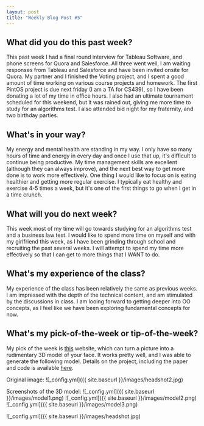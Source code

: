 ```yaml
---
layout: post
title: "Weekly Blog Post #5"
---
```



## What did you do this past week?
This past week I had a final round interview for Tableau Software, and phone screens for Quora and Salesforce. All three went well, I am waiting responses from Tableau and Salesforce and have been invited onsite for Quora. My partner and I finished the Voting project, and I spent a good amount of time working on various course projects and homework. The first PintOS project is due next friday (I am a TA for CS439), so I have been donating a lot of my time in office hours. I also had an ultimate tournament scheduled for this weekend, but it was rained out, giving me more time to study for an algorithms test. I also attended bid night for my fraternity, and two birthday parties.

## What's in your way?
My energy and mental health are standing in my way. I only have so many hours of time and energy in every day and once I use that up, it's difficult to continue being productive. My time management skills are excellent (although they can always improve), and the next best way to get more done is to work more effectively. One thing I would like to focus on is eating healthier and getting more regular exercise. I typically eat healthy and exercise 4-5 times a week, but it's one of the first things to go when I get in a time crunch.

## What will you do next week?
This week most of my time will go towards studying for an algorithms test and a business law test. I would like to spend more time on myself and with my girlfriend this week, as I have been grinding through school and recruiting the past several weeks. I will attempt to spend my time more effectively so that I can get to more things that I WANT to do.

## What's my experience of the class?
My experience of the class has been relatively the same as previous weeks. I am impressed with the depth of the technical content, and am stimulated by the discussions in class. I am looing forward to getting deeper into OO concepts, as I feel like we have been exploring fundamental concepts for now.

## What's my pick-of-the-week or tip-of-the-week?
My pick of the week is [this](http://www.cs.nott.ac.uk/~psxasj/3dme/index.php) website, which can turn a picture into a rudimentary 3D model of your face. It works pretty well, and I was able to generate the following model. Details on the project, including the paper and code is available [here](http://aaronsplace.co.uk/papers/jackson2017recon/).

Original image:
![_config.yml]({{ site.baseurl }}/images/headshot2.jpg)

Screenshots of the 3D model:
![_config.yml]({{ site.baseurl }}/images/model1.png)
![_config.yml]({{ site.baseurl }}/images/model2.png)
![_config.yml]({{ site.baseurl }}/images/model3.png)


![_config.yml]({{ site.baseurl }}/images/headshot.jpg)
